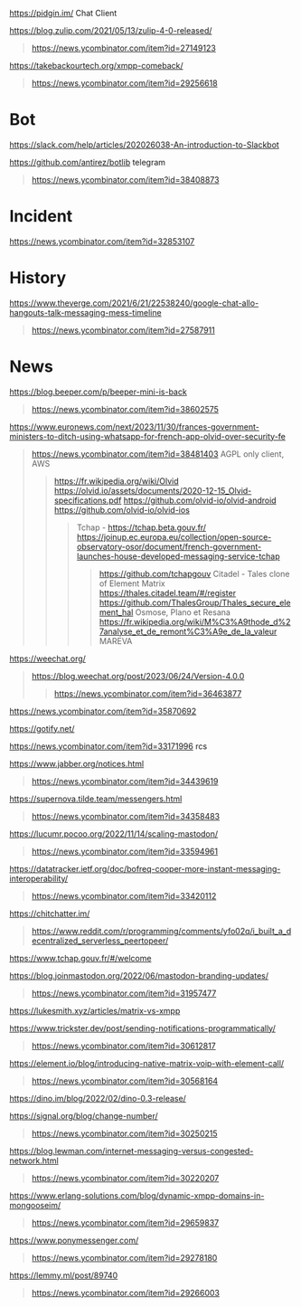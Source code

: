 https://pidgin.im/ Chat Client

https://blog.zulip.com/2021/05/13/zulip-4-0-released/
> https://news.ycombinator.com/item?id=27149123

https://takebackourtech.org/xmpp-comeback/
> https://news.ycombinator.com/item?id=29256618

# Bot
https://slack.com/help/articles/202026038-An-introduction-to-Slackbot

https://github.com/antirez/botlib telegram
> https://news.ycombinator.com/item?id=38408873

# Incident
https://news.ycombinator.com/item?id=32853107

# History
https://www.theverge.com/2021/6/21/22538240/google-chat-allo-hangouts-talk-messaging-mess-timeline
> https://news.ycombinator.com/item?id=27587911

# News
https://blog.beeper.com/p/beeper-mini-is-back
> https://news.ycombinator.com/item?id=38602575

https://www.euronews.com/next/2023/11/30/frances-government-ministers-to-ditch-using-whatsapp-for-french-app-olvid-over-security-fe
> https://news.ycombinator.com/item?id=38481403 AGPL only client, AWS
> > https://fr.wikipedia.org/wiki/Olvid
> > https://olvid.io/assets/documents/2020-12-15_Olvid-specifications.pdf
> > https://github.com/olvid-io/olvid-android
> > https://github.com/olvid-io/olvid-ios
> > > Tchap - https://tchap.beta.gouv.fr/ https://joinup.ec.europa.eu/collection/open-source-observatory-osor/document/french-government-launches-house-developed-messaging-service-tchap
> > > > https://github.com/tchapgouv
> > > Citadel - Tales clone of Element Matrix https://thales.citadel.team/#/register
> > > > https://github.com/ThalesGroup/Thales_secure_element_hal
> > > > Osmose, Plano et Resana
> > https://fr.wikipedia.org/wiki/M%C3%A9thode_d%27analyse_et_de_remont%C3%A9e_de_la_valeur MAREVA

https://weechat.org/
> https://blog.weechat.org/post/2023/06/24/Version-4.0.0
> > https://news.ycombinator.com/item?id=36463877

https://news.ycombinator.com/item?id=35870692

https://gotify.net/

https://news.ycombinator.com/item?id=33171996 rcs

https://www.jabber.org/notices.html
> https://news.ycombinator.com/item?id=34439619

https://supernova.tilde.team/messengers.html
> https://news.ycombinator.com/item?id=34358483

https://lucumr.pocoo.org/2022/11/14/scaling-mastodon/
> https://news.ycombinator.com/item?id=33594961

https://datatracker.ietf.org/doc/bofreq-cooper-more-instant-messaging-interoperability/
> https://news.ycombinator.com/item?id=33420112

https://chitchatter.im/
> https://www.reddit.com/r/programming/comments/yfo02q/i_built_a_decentralized_serverless_peertopeer/

https://www.tchap.gouv.fr/#/welcome

https://blog.joinmastodon.org/2022/06/mastodon-branding-updates/
> https://news.ycombinator.com/item?id=31957477

https://lukesmith.xyz/articles/matrix-vs-xmpp

https://www.trickster.dev/post/sending-notifications-programmatically/
> https://news.ycombinator.com/item?id=30612817

https://element.io/blog/introducing-native-matrix-voip-with-element-call/
> https://news.ycombinator.com/item?id=30568164

https://dino.im/blog/2022/02/dino-0.3-release/

https://signal.org/blog/change-number/
> https://news.ycombinator.com/item?id=30250215

https://blog.lewman.com/internet-messaging-versus-congested-network.html
> https://news.ycombinator.com/item?id=30220207

https://www.erlang-solutions.com/blog/dynamic-xmpp-domains-in-mongooseim/
> https://news.ycombinator.com/item?id=29659837

https://www.ponymessenger.com/
> https://news.ycombinator.com/item?id=29278180

https://lemmy.ml/post/89740
> https://news.ycombinator.com/item?id=29266003